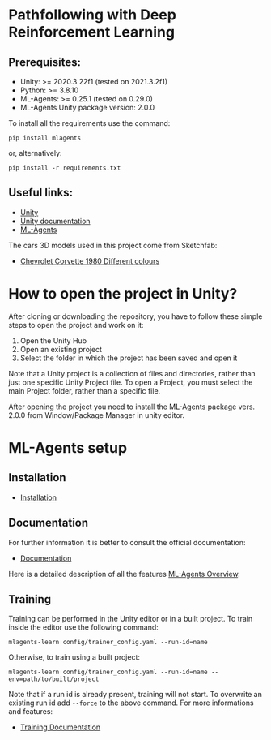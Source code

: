 # Pathfollowing with Deep Reinforcement Learning

## Prerequisites:

* Unity: >= 2020.3.22f1 (tested on 2021.3.2f1)
* Python: >= 3.8.10
* ML-Agents: >= 0.25.1 (tested on 0.29.0)
* ML-Agents Unity package version: 2.0.0

To install all the requirements use the command:

```pip install mlagents```

or, alternatively:

```pip install -r requirements.txt```

## Useful links:

* [Unity](https://unity.com/download)
* [Unity documentation](https://docs.unity3d.com/Manual/index.html)
* [ML-Agents](https://github.com/Unity-Technologies/ml-agents)

The cars 3D models used in this project come from Sketchfab:

* [Chevrolet Corvette 1980 Different colours](https://sketchfab.com/3d-models/chevrolet-corvette-1980-different-colours-7e428bdb3ab54b4e9ac610e545fd9d03)

# How to open the project in Unity?

After cloning or downloading the repository, you have to follow these simple steps to open the project and work on it:

1. Open the Unity Hub 
2. Open an existing project
3. Select the folder in which the project has been saved and open it

Note that a Unity project is a collection of files and directories, rather than just one specific Unity Project file. To open a Project, you must select the main Project folder, rather than a specific file.

After opening the project you need to install the ML-Agents package vers. 2.0.0 from Window/Package Manager in unity editor.

# ML-Agents setup

## Installation

* [Installation](https://github.com/Unity-Technologies/ml-agents/blob/main/docs/Installation.md)

## Documentation

For further information it is better to consult the official documentation:
* [Documentation](https://github.com/Unity-Technologies/ml-agents/blob/main/docs/Readme.md) 

Here is a detailed description of all the features [ML-Agents Overview](https://github.com/Unity-Technologies/ml-agents/blob/main/docs/ML-Agents-Overview.md). 


## Training 
Training can be performed in the Unity editor or in a built project.
To train inside the editor use the following command:

```mlagents-learn config/trainer_config.yaml --run-id=name```

 Otherwise, to train using a built project:

 ```mlagents-learn config/trainer_config.yaml --run-id=name --env=path/to/built/project```

Note that if a run id is already present, training will not start. To overwrite an existing run id add ```--force``` to the above command.
For more informations and features:
* [Training Documentation](https://github.com/Unity-Technologies/ml-agents/blob/main/docs/Training-ML-Agents.md)
